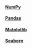 #### [NumPy](<https://github.com/moinecon/data_science/blob/main/numpy.ipynb>)
#### [Pandas](<https://github.com/moinecon/data_science/blob/main/pandas.ipynb>)
#### [Matplotlib](<https://github.com/moinecon/data_science/blob/main/matplotlib.ipynb>)
#### [Seaborn](<https://github.com/moinecon/jupyter/blob/main/seaborn.ipynb>)

 
